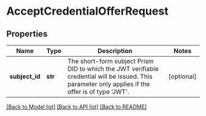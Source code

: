# AcceptCredentialOfferRequest

## Properties
Name | Type | Description | Notes
------------ | ------------- | ------------- | -------------
**subject_id** | **str** |  The short-form subject Prism DID to which the JWT verifiable credential will be issued. This parameter only applies if the offer is of type &#x27;JWT&#x27;.  | [optional] 

[[Back to Model list]](../README.md#documentation-for-models) [[Back to API list]](../README.md#documentation-for-api-endpoints) [[Back to README]](../README.md)

